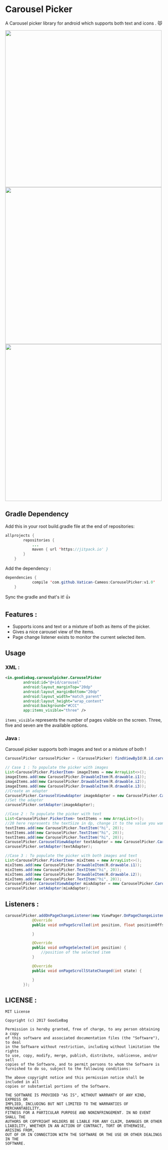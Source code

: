 # Carousel Picker

 A Carousel picker library for android which supports both text and icons . :pouting_cat:
 
 <img src="https://raw.githubusercontent.com/GoodieBag/CarouselPicker/master/gif/gif_image_480.gif" height="500"> <img src="https://raw.githubusercontent.com/GoodieBag/CarouselPicker/master/gif/gif_text_480.gif" height="500">
<img src="https://raw.githubusercontent.com/GoodieBag/CarouselPicker/master/gif/gif_mix_480.gif" height="500">
 
## Gradle Dependency

Add this in your root build.gradle file at the end of repositories:
```java
allprojects {
		repositories {
			...
			maven { url 'https://jitpack.io' }
		}
	}
```
Add the dependency : 
```java
dependencies {
	        compile 'com.github.Vatican-Cameos:CarouselPicker:v1.0'
	}
```
Sync the gradle and that's it! :+1:

## Features : 
* Supports icons and text or a mixture of both as items of the picker.
* Gives a nice carousel view of the items.
* Page change listener exists to monitor the current selected item.

## Usage

### XML : 

```xml
<in.goodiebag.carouselpicker.CarouselPicker
        android:id="@+id/carousel"
        android:layout_marginTop="20dp"
        android:layout_marginBottom="20dp"
        android:layout_width="match_parent"
        android:layout_height="wrap_content"
        android:background="#CCC"
        app:items_visible="three" />
```

```items_visible```  represents the number of pages visible on the screen. Three, five and seven are the available options.


### Java :
Carousel picker supports both images and text or a mixture of both !
```java
CarouselPicker carouselPicker = (CarouselPicker) findViewById(R.id.carousel);

// Case 1 : To populate the picker with images
List<CarouselPicker.PickerItem> imageItems = new ArrayList<>();
imageItems.add(new CarouselPicker.DrawableItem(R.drawable.i1));
imageItems.add(new CarouselPicker.DrawableItem(R.drawable.i2));
imageItems.add(new CarouselPicker.DrawableItem(R.drawable.i3));
//Create an adapter
CarouselPicker.CarouselViewAdapter imageAdapter = new CarouselPicker.CarouselViewAdapter(this, imageItems, 0);
//Set the adapter
carouselPicker.setAdapter(imageAdapter);

//Case 2 : To populate the picker with text
List<CarouselPicker.PickerItem> textItems = new ArrayList<>();
//20 here represents the textSize in dp, change it to the value you want.
textItems.add(new CarouselPicker.TextItem("hi", 20));
textItems.add(new CarouselPicker.TextItem("hi", 20));
textItems.add(new CarouselPicker.TextItem("hi", 20));
CarouselPicker.CarouselViewAdapter textAdapter = new CarouselPicker.CarouselViewAdapter(this, textItems, 0);
carouselPicker.setAdapter(textAdapter);

//Case 3 : To populate the picker with both images and text
List<CarouselPicker.PickerItem> mixItems = new ArrayList<>();
mixItems.add(new CarouselPicker.DrawableItem(R.drawable.i1));
mixItems.add(new CarouselPicker.TextItem("hi", 20));
mixItems.add(new CarouselPicker.DrawableItem(R.drawable.i2));
mixItems.add(new CarouselPicker.TextItem("hi", 20));
CarouselPicker.CarouselViewAdapter mixAdapter = new CarouselPicker.CarouselViewAdapter(this, mixItems, 0);
carouselPicker.setAdapter(mixAdapter);
```

## Listeners :
```java
carouselPicker.addOnPageChangeListener(new ViewPager.OnPageChangeListener() {
            @Override
            public void onPageScrolled(int position, float positionOffset, int positionOffsetPixels) {

            }

            @Override
            public void onPageSelected(int position) {
                //position of the selected item
            }

            @Override
            public void onPageScrollStateChanged(int state) {

            }
        });
```

## LICENSE : 
```
MIT License

Copyright (c) 2017 GoodieBag

Permission is hereby granted, free of charge, to any person obtaining a copy
of this software and associated documentation files (the "Software"), to deal
in the Software without restriction, including without limitation the rights
to use, copy, modify, merge, publish, distribute, sublicense, and/or sell
copies of the Software, and to permit persons to whom the Software is
furnished to do so, subject to the following conditions:

The above copyright notice and this permission notice shall be included in all
copies or substantial portions of the Software.

THE SOFTWARE IS PROVIDED "AS IS", WITHOUT WARRANTY OF ANY KIND, EXPRESS OR
IMPLIED, INCLUDING BUT NOT LIMITED TO THE WARRANTIES OF MERCHANTABILITY,
FITNESS FOR A PARTICULAR PURPOSE AND NONINFRINGEMENT. IN NO EVENT SHALL THE
AUTHORS OR COPYRIGHT HOLDERS BE LIABLE FOR ANY CLAIM, DAMAGES OR OTHER
LIABILITY, WHETHER IN AN ACTION OF CONTRACT, TORT OR OTHERWISE, ARISING FROM,
OUT OF OR IN CONNECTION WITH THE SOFTWARE OR THE USE OR OTHER DEALINGS IN THE
SOFTWARE.
```

